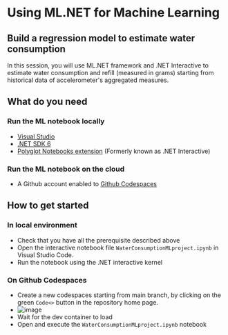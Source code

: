 # Using ML.NET for Machine Learning
## Build a regression model to estimate water consumption

In this session, you will use ML.NET framework and .NET Interactive to estimate water consumption and refill (measured in grams) starting from historical data of accelerometer's aggregated measures. 

## What do you need

### Run the ML notebook locally  
 * [Visual Studio](https://visualstudio.microsoft.com/?WT.mc_id=academic-78652-leestott)
 * [.NET SDK 6](https://dotnet.microsoft.com/en-us/download/dotnet/6.0?WT.mc_id=academic-78652-leestott)
 * [Polyglot Notebooks extension](https://marketplace.visualstudio.com/items?itemName=ms-dotnettools.dotnet-interactive-vscode?WT.mc_id=academic-78652-leestott) (Formerly known as .NET Interactive)

### Run the ML notebook on the cloud
 * A Github account enabled to [Github Codespaces](https://github.com/features/codespaces) 

## How to get started

### In local environment
 * Check that you have all the prerequisite described above
 * Open the interactive notebook file `WaterConsumptionMLproject.ipynb` in Visual Studio Code.
 * Run the notebook using the .NET interactive kernel

### On Github Codespaces
 * Create a new codespaces starting from main branch, by clicking on the green `Code<>` button in the repository home page.
 * ![image](https://user-images.githubusercontent.com/82521518/198028104-1dd47587-09df-49e9-aefa-8aa2d81a2b4a.png)
 * Wait for the dev container to load
 * Open and execute the `WaterConsumptionMLproject.ipynb` notebook



    
  
